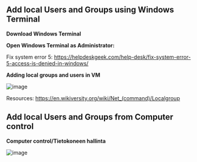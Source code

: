 
## Add local Users and Groups using Windows Terminal

**Download Windows Terminal**

**Open Windows Terminal as Administrator:**

Fix system error 5:
https://helpdeskgeek.com/help-desk/fix-system-error-5-access-is-denied-in-windows/


**Adding local groups and users in VM**

![image](https://user-images.githubusercontent.com/19546253/234252044-d895e18a-0f11-4ac7-baf8-527323c0a0f1.png)

Resources: https://en.wikiversity.org/wiki/Net_(command)/Localgroup



## Add local Users and Groups from Computer control

**Computer control/Tietokoneen hallinta**

![image](https://user-images.githubusercontent.com/19546253/234251853-45028f40-0bd6-4690-b5db-4cfa7357978e.png)
